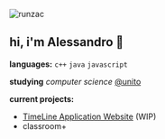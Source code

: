 <p> <img src="https://komarev.com/ghpvc/?username=runzac&label=Profile%20views&color=0e75b6&style=flat" alt="runzac" /> </p>

## hi, i'm Alessandro 👋

**languages:**  `c++` `java` `javascript`

**studying** *computer science* [@unito](https://unito.it)

**current projects:**
- [TimeLine Application Website](https://timelinerp.netlify.app) (WIP)
- classroom+
